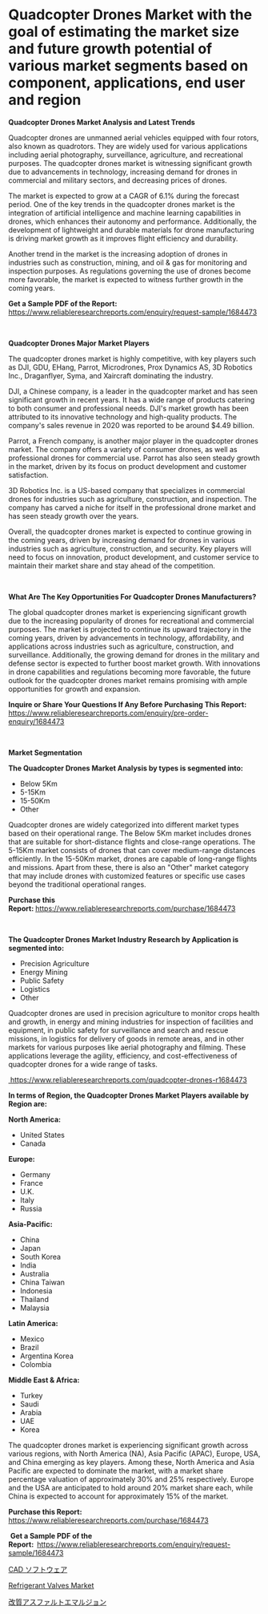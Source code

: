 <p><h1>Quadcopter Drones Market with the goal of estimating the market size and future growth potential of various market segments based on component, applications, end user and region</h1></p><p><strong>Quadcopter Drones Market Analysis and Latest Trends</strong></p>
<p><p>Quadcopter drones are unmanned aerial vehicles equipped with four rotors, also known as quadrotors. They are widely used for various applications including aerial photography, surveillance, agriculture, and recreational purposes. The quadcopter drones market is witnessing significant growth due to advancements in technology, increasing demand for drones in commercial and military sectors, and decreasing prices of drones.</p><p>The market is expected to grow at a CAGR of 6.1% during the forecast period. One of the key trends in the quadcopter drones market is the integration of artificial intelligence and machine learning capabilities in drones, which enhances their autonomy and performance. Additionally, the development of lightweight and durable materials for drone manufacturing is driving market growth as it improves flight efficiency and durability.</p><p>Another trend in the market is the increasing adoption of drones in industries such as construction, mining, and oil & gas for monitoring and inspection purposes. As regulations governing the use of drones become more favorable, the market is expected to witness further growth in the coming years.</p></p>
<p><strong>Get a Sample PDF of the Report:&nbsp;</strong> <a href="https://www.reliableresearchreports.com/enquiry/request-sample/1684473">https://www.reliableresearchreports.com/enquiry/request-sample/1684473</a></p>
<p>&nbsp;</p>
<p><strong>Quadcopter Drones Major Market Players</strong></p>
<p><p>The quadcopter drones market is highly competitive, with key players such as DJI, GDU, EHang, Parrot, Microdrones, Prox Dynamics AS, 3D Robotics Inc., Draganflyer, Syma, and Xaircraft dominating the industry.</p><p>DJI, a Chinese company, is a leader in the quadcopter market and has seen significant growth in recent years. It has a wide range of products catering to both consumer and professional needs. DJI's market growth has been attributed to its innovative technology and high-quality products. The company's sales revenue in 2020 was reported to be around $4.49 billion.</p><p>Parrot, a French company, is another major player in the quadcopter drones market. The company offers a variety of consumer drones, as well as professional drones for commercial use. Parrot has also seen steady growth in the market, driven by its focus on product development and customer satisfaction.</p><p>3D Robotics Inc. is a US-based company that specializes in commercial drones for industries such as agriculture, construction, and inspection. The company has carved a niche for itself in the professional drone market and has seen steady growth over the years.</p><p>Overall, the quadcopter drones market is expected to continue growing in the coming years, driven by increasing demand for drones in various industries such as agriculture, construction, and security. Key players will need to focus on innovation, product development, and customer service to maintain their market share and stay ahead of the competition.</p></p>
<p>&nbsp;</p>
<p><strong>What Are The Key Opportunities For Quadcopter Drones Manufacturers?</strong></p>
<p><p>The global quadcopter drones market is experiencing significant growth due to the increasing popularity of drones for recreational and commercial purposes. The market is projected to continue its upward trajectory in the coming years, driven by advancements in technology, affordability, and applications across industries such as agriculture, construction, and surveillance. Additionally, the growing demand for drones in the military and defense sector is expected to further boost market growth. With innovations in drone capabilities and regulations becoming more favorable, the future outlook for the quadcopter drones market remains promising with ample opportunities for growth and expansion.</p></p>
<p><strong>Inquire or Share Your Questions If Any Before Purchasing This Report:</strong> <a href="https://www.reliableresearchreports.com/enquiry/pre-order-enquiry/1684473">https://www.reliableresearchreports.com/enquiry/pre-order-enquiry/1684473</a></p>
<p>&nbsp;</p>
<p><strong>Market Segmentation</strong></p>
<p><strong>The Quadcopter Drones Market Analysis by types is segmented into:</strong></p>
<p><ul><li>Below 5Km</li><li>5-15Km</li><li>15-50Km</li><li>Other</li></ul></p>
<p><p>Quadcopter drones are widely categorized into different market types based on their operational range. The Below 5Km market includes drones that are suitable for short-distance flights and close-range operations. The 5-15Km market consists of drones that can cover medium-range distances efficiently. In the 15-50Km market, drones are capable of long-range flights and missions. Apart from these, there is also an "Other" market category that may include drones with customized features or specific use cases beyond the traditional operational ranges.</p></p>
<p><strong>Purchase this Report:&nbsp;</strong><a href="https://www.reliableresearchreports.com/purchase/1684473">https://www.reliableresearchreports.com/purchase/1684473</a></p>
<p>&nbsp;</p>
<p><strong>The Quadcopter Drones Market Industry Research by Application is segmented into:</strong></p>
<p><ul><li>Precision Agriculture</li><li>Energy Mining</li><li>Public Safety</li><li>Logistics</li><li>Other</li></ul></p>
<p><p>Quadcopter drones are used in precision agriculture to monitor crops health and growth, in energy and mining industries for inspection of facilities and equipment, in public safety for surveillance and search and rescue missions, in logistics for delivery of goods in remote areas, and in other markets for various purposes like aerial photography and filming. These applications leverage the agility, efficiency, and cost-effectiveness of quadcopter drones for a wide range of tasks.</p></p>
<p><a href="https://www.reliableresearchreports.com/quadcopter-drones-r1684473">&nbsp;https://www.reliableresearchreports.com/quadcopter-drones-r1684473</a></p>
<p><strong>In terms of Region, the Quadcopter Drones Market Players available by Region are:</strong></p>
<p>
    <p> <strong> North America: </strong>
        <ul>
            <li>United States</li>
            <li>Canada</li>
        </ul>
        </p> 
    <p> <strong> Europe: </strong>
        <ul>
            <li>Germany</li>
            <li>France</li>
            <li>U.K.</li>
            <li>Italy</li>
            <li>Russia</li>
        </ul>
        </p> 
    <p> <strong> Asia-Pacific: </strong>
        <ul>
            <li>China</li>
            <li>Japan</li>
            <li>South Korea</li>
            <li>India</li>
            <li>Australia</li>
            <li>China Taiwan</li>
            <li>Indonesia</li>
            <li>Thailand</li>
            <li>Malaysia</li>
        </ul>
        </p> 
    <p> <strong> Latin America: </strong>
        <ul>
            <li>Mexico</li>
            <li>Brazil</li>
            <li>Argentina Korea</li>
            <li>Colombia</li>
        </ul>
        </p> 
    <p> <strong> Middle East & Africa: </strong>
        <ul>
            <li>Turkey</li>
            <li>Saudi</li>
            <li>Arabia</li>
            <li>UAE</li>
            <li>Korea</li>
        </ul>
    </p>
    </p>
<p><p>The quadcopter drones market is experiencing significant growth across various regions, with North America (NA), Asia Pacific (APAC), Europe, USA, and China emerging as key players. Among these, North America and Asia Pacific are expected to dominate the market, with a market share percentage valuation of approximately 30% and 25% respectively. Europe and the USA are anticipated to hold around 20% market share each, while China is expected to account for approximately 15% of the market.</p></p>
<p><strong>Purchase this Report: </strong><a href="https://www.reliableresearchreports.com/purchase/1684473">https://www.reliableresearchreports.com/purchase/1684473</a></p>
<p>&nbsp;<strong>Get a Sample PDF of the Report:&nbsp;&nbsp;</strong><a href="https://www.reliableresearchreports.com/enquiry/request-sample/1684473">https://www.reliableresearchreports.com/enquiry/request-sample/1684473</a></p>
<p><strong></strong></p>
<p><p><a href="https://github.com/KaydenJohns1964/Market-Research-Report-List-1/blob/main/706136827438.md">CAD ソフトウェア</a></p><p><a href="https://github.com/mancsybtousav/Market-Research-Report-List-2/blob/main/refrigerant-valves-market.md">Refrigerant Valves Market</a></p><p><a href="https://github.com/marbadji/Market-Research-Report-List-1/blob/main/751271627437.md">改質アスファルトエマルジョン</a></p></p>